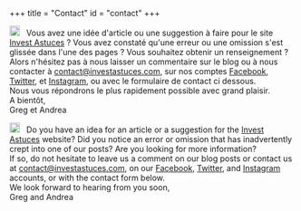 +++
title = "Contact"
id = "contact"
+++

<img src="/img/fr.png" alt="drawing" style="width:18px;"/> &nbsp;
Vous avez une id&eacute;e d'article ou une suggestion &agrave; faire pour le site [Invest Astuces](https://investastuces.com) ?
Vous avez constat&eacute; qu'une erreur ou une omission s'est gliss&eacute;e dans l'une des pages ? 
Vous souhaitez obtenir un renseignement ?  
Alors n'h&eacute;sitez pas &agrave; nous laisser un commentaire sur le blog ou &agrave; nous contacter &agrave; <contact@investastuces.com>, sur nos comptes [Facebook](http://facebook.com/investastuces), [Twitter](http://twitter.com/investastuces), et [Instagram](http://instagram.com/investastuces), ou avec le formulaire de contact ci dessous.   
Nous vous r&eacute;pondrons le plus rapidement possible avec grand plaisir.  
A bient&ocirc;t,  
Greg et Andrea

<img src="/img/usa.png" alt="drawing" style="width:18px;"/> &nbsp;
Do you have an idea for an article or a suggestion for the [Invest Astuces](https://investastuces.com) website?
Did you notice an error or omission that has inadvertently crept into one of our posts?
Are you looking for more information?  
If so, do not hesitate to leave us a comment on our blog posts or contact us at <contact@investastuces.com>, on our [Facebook](http://facebook.com/investastuces), [Twitter](http://twitter.com/investastuces), and [Instagram](http://instagram.com/investastuces) accounts, or with the contact form below.  
We look forward to hearing from you soon,  
Greg and Andrea
